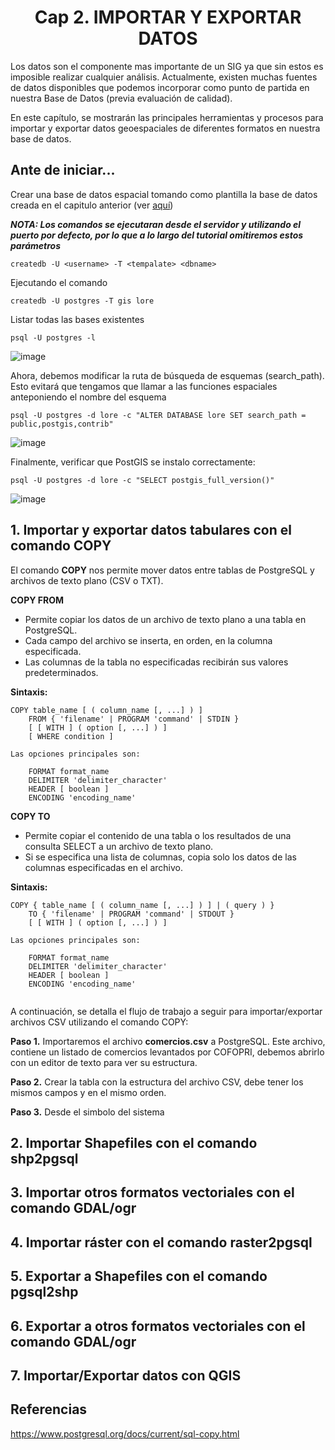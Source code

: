<center><h1>Cap 2. IMPORTAR Y EXPORTAR DATOS</h1></center>

Los datos son el componente mas importante de un SIG ya que sin estos es imposible realizar cualquier análisis. Actualmente, existen muchas fuentes de datos disponibles que podemos incorporar como punto de partida en nuestra Base de Datos (previa evaluación de calidad). 

En este capítulo, se mostrarán las principales herramientas y procesos para importar y exportar datos geoespaciales de diferentes formatos en nuestra base de datos.

## Ante de iniciar...

Crear una base de datos espacial tomando como plantilla la base de datos creada en el capitulo anterior (ver [aquí](https://chlopezgis.github.io/base_datos_espaciales/creacion))

_**NOTA: Los comandos se ejecutaran desde el servidor y utilizando el puerto por defecto, por lo que a lo largo del tutorial omitiremos estos parámetros**_

```
createdb -U <username> -T <tempalate> <dbname>
```

Ejecutando el comando

```
createdb -U postgres -T gis lore
```

Listar todas las bases existentes

```
psql -U postgres -l
```

![image](https://user-images.githubusercontent.com/88239150/178155564-ebb18b3f-6693-4d9c-b7c5-9f76facc4542.png)

Ahora, debemos modificar la ruta de búsqueda de esquemas (search_path). Esto evitará que tengamos que llamar a las funciones espaciales anteponiendo el nombre del esquema

```
psql -U postgres -d lore -c "ALTER DATABASE lore SET search_path = public,postgis,contrib"
```

![image](https://user-images.githubusercontent.com/88239150/178155726-d9384962-c703-417e-a1cd-8e4c6c0dd7ea.png)

Finalmente, verificar que PostGIS se instalo correctamente:

```
psql -U postgres -d lore -c "SELECT postgis_full_version()"
```

![image](https://user-images.githubusercontent.com/88239150/178155791-2d67fb92-4a44-4118-bf19-8986e0464adb.png)

## 1. Importar y exportar datos tabulares con el comando COPY

El comando **COPY** nos permite mover datos entre tablas de PostgreSQL y archivos de texto plano (CSV o TXT). 

**COPY FROM**
* Permite copiar los datos de un archivo de texto plano a una tabla en PostgreSQL. 
* Cada campo del archivo se inserta, en orden, en la columna especificada.
* Las columnas de la tabla no especificadas recibirán sus valores predeterminados.

**Sintaxis:**

```
COPY table_name [ ( column_name [, ...] ) ]
    FROM { 'filename' | PROGRAM 'command' | STDIN }
    [ [ WITH ] ( option [, ...] ) ]
    [ WHERE condition ]

Las opciones principales son:

    FORMAT format_name
    DELIMITER 'delimiter_character'
    HEADER [ boolean ]
    ENCODING 'encoding_name'
```

**COPY TO**
* Permite copiar el contenido de una tabla o los resultados de una consulta SELECT a un archivo de texto plano.
* Si se especifica una lista de columnas, copia solo los datos de las columnas especificadas en el archivo. 

**Sintaxis:**

```
COPY { table_name [ ( column_name [, ...] ) ] | ( query ) }
    TO { 'filename' | PROGRAM 'command' | STDOUT }
    [ [ WITH ] ( option [, ...] ) ]

Las opciones principales son:

    FORMAT format_name
    DELIMITER 'delimiter_character'
    HEADER [ boolean ]
    ENCODING 'encoding_name'
    
```

A continuación, se detalla el flujo de trabajo a seguir para importar/exportar archivos CSV utilizando el comando COPY:

**Paso 1.**  Importaremos el archivo **comercios.csv** a PostgreSQL. Este archivo, contiene un listado de comercios levantados por COFOPRI, debemos abrirlo con un editor de texto para ver su estructura.

**Paso 2.** Crear la tabla con la estructura del archivo CSV, debe tener los mismos campos y en el mismo orden.

**Paso 3.** Desde el simbolo del sistema

## 2. Importar Shapefiles con el comando shp2pgsql

## 3. Importar otros formatos vectoriales con el comando GDAL/ogr

## 4. Importar ráster con el comando raster2pgsql

## 5. Exportar a Shapefiles con el comando pgsql2shp

## 6. Exportar a otros formatos vectoriales con el comando GDAL/ogr

## 7. Importar/Exportar datos con QGIS

## Referencias

https://www.postgresql.org/docs/current/sql-copy.html

